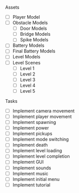 Assets
* [ ] Player Model
* [ ] Obstacle Models
	* [ ] Door Models
	* [ ] Bridge Models
	* [ ] Spike Models
* [ ] Battery Models
* [ ] Final Battery Models
* [ ] Level Models
* [ ] Level Scenes
	* [ ] Level 1
	* [ ] Level 2
	* [ ] Level 3
	* [ ] Level 4
	* [ ] Level 5

Tasks
* [ ] Implement camera movement
* [ ] Implement player movement
* [ ] Implement spawning
* [ ] Implement power
* [ ] Implement pickups
* [ ] Implement mode switching
* [ ] Implement death
* [ ] Implement level loading
* [ ] Implement level completion
* [ ] Implement GUI
* [ ] Implement sounds
* [ ] Implement music
* [ ] Implement initial menu
* [ ] Implement tutorial
